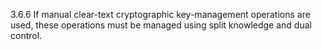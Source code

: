3.6.6 If manual clear-text cryptographic 
key-management operations are used, 
these operations must be managed using 
split knowledge and dual control. 


